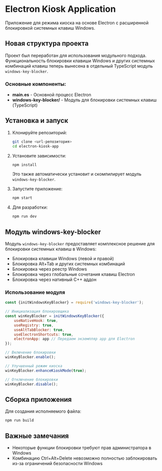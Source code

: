 # Electron Kiosk Application

Приложение для режима киоска на основе Electron с расширенной блокировкой системных клавиш Windows.

## Новая структура проекта

Проект был переработан для использования модульного подхода. Функциональность блокировки клавиши Windows и других
системных комбинаций клавиш теперь вынесена в отдельный TypeScript модуль `windows-key-blocker`.

### Основные компоненты:

- **main.еs** - Основной процесс Electron
- **windows-key-blocker/** - Модуль для блокировки системных клавиш (TypeScript)

## Установка и запуск

1. Клонируйте репозиторий:
   ```bash
   git clone <url-репозитория>
   cd electron-kiosk-app
   ```

2. Установите зависимости:
   ```bash
   npm install
   ```

   Это также автоматически установит и скомпилирует модуль `windows-key-blocker`.

3. Запустите приложение:
   ```bash
   npm start
   ```

4. Для разработки:
   ```bash
   npm run dev
   ```

## Модуль windows-key-blocker

Модуль `windows-key-blocker` предоставляет комплексное решение для блокировки системных клавиш в Windows:

- Блокировка клавиши Windows (левой и правой)
- Блокировка Alt+Tab и других системных комбинаций
- Блокировка через реестр Windows
- Блокировка через глобальные сочетания клавиш Electron
- Блокировка через нативный C++ аддон

### Использование модуля

```javascript
const {initWindowsKeyBlocker} = require('windows-key-blocker');

// Инициализация блокировщика
const winKeyBlocker = initWindowsKeyBlocker({
    useNativeHook: true,
    useRegistry: true,
    useAltTabBlocker: true,
    useElectronShortcuts: true,
    electronApp: app // Передаем экземпляр app для Electron
});

// Включение блокировки
winKeyBlocker.enable();

// Улучшенный режим киоска
winKeyBlocker.enhanceKioskMode(true);

// Отключение блокировки
winKeyBlocker.disable();
```

## Сборка приложения

Для создания исполняемого файла:

```bash
npm run build
```

## Важные замечания

- Некоторые функции блокировки требуют прав администратора в Windows
- Комбинацию Ctrl+Alt+Delete невозможно полностью заблокировать из-за ограничений безопасности Windows
